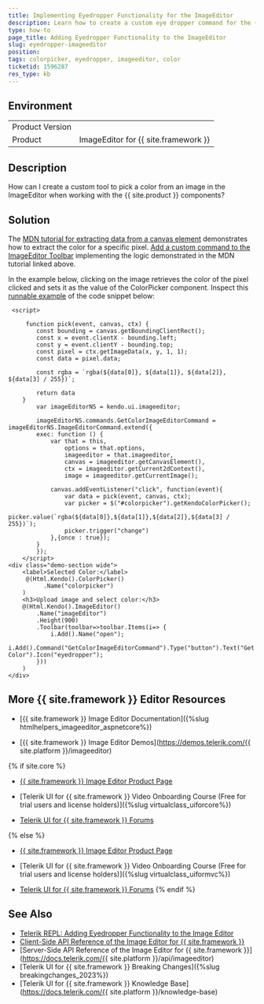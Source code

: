 ```yaml
---
title: Implementing Eyedropper Functionality for the ImageEditor
description: Learn how to create a custom eye dropper command for the {{ site.product }} ImageEditor by following the steps in the Knowledge Base section of the {{ site.product }} components.
type: how-to
page_title: Adding Eyedropper Functionality to the ImageEditor
slug: eyedropper-imageeditor
position: 
tags: colorpicker, eyedropper, imageeditor, color
ticketid: 1596287
res_type: kb
---
```


## Environment

<table>
    <tbody>
        <tr>
            <td>Product Version</td>
            <td></td>
        </tr>
        <tr>
            <td>Product</td>
            <td>ImageEditor for {{ site.framework }}</td>
        </tr>
    </tbody>
</table>


## Description

How can I create a custom tool to pick a color from an image in the ImageEditor when working with the {{ site.product }} components?

## Solution

The [MDN tutorial for extracting data from a canvas element](https://developer.mozilla.org/en-US/docs/Web/API/Canvas_API/Tutorial/Pixel_manipulation_with_canvas#a_color_picker) demonstrates how to extract the color for a specific pixel. [Add a custom command to the ImageEditor Toolbar](https://docs.telerik.com/aspnet-core/html-helpers/editors/imageeditor/tools#adding-custom-commands-to-the-toolbar) implementing the logic demonstrated in the MDN tutorial linked above.

In the example below, clicking on the image retrieves the color of the pixel clicked and sets it as the value of the ColorPicker component. Inspect this [runnable example](https://netcorerepl.telerik.com/GnaclaOV22ojLSse56) of the code snippet below:

```
 <script>

     function pick(event, canvas, ctx) {
        const bounding = canvas.getBoundingClientRect();
        const x = event.clientX - bounding.left;
        const y = event.clientY - bounding.top;
        const pixel = ctx.getImageData(x, y, 1, 1);
        const data = pixel.data;

        const rgba = `rgba(${data[0]}, ${data[1]}, ${data[2]}, ${data[3] / 255})`;

        return data
    }
        var imageEditorNS = kendo.ui.imageeditor;

        imageEditorNS.commands.GetColorImageEditorCommand = imageEditorNS.ImageEditorCommand.extend({
        exec: function () {
            var that = this,
                options = that.options,
                imageeditor = that.imageeditor,
                canvas = imageeditor.getCanvasElement(),
                ctx = imageeditor.getCurrent2dContext(),
                image = imageeditor.getCurrentImage();

            canvas.addEventListener("click", function(event){
                var data = pick(event, canvas, ctx);
                var picker = $("#colorpicker").getKendoColorPicker();
                picker.value(`rgba(${data[0]},${data[1]},${data[2]},${data[3] / 255})`);
                picker.trigger("change")
            },{once : true});
        }
        });
    </script>
<div class="demo-section wide">
    <label>Selected Color:</label>
     @(Html.Kendo().ColorPicker()
          .Name("colorpicker")
    )
    <h3>Upload image and select color:</h3>
    @(Html.Kendo().ImageEditor()
        .Name("imageEditor")
        .Height(900)
        .Toolbar(toolbar=>toolbar.Items(i=> {
            i.Add().Name("open");
            i.Add().Command("GetColorImageEditorCommand").Type("button").Text("Get Color").Icon("eyedropper");
        }))
    )
</div>
```

## More {{ site.framework }} Editor Resources

* [{{ site.framework }} Image Editor Documentation]({%slug htmlhelpers_imageeditor_aspnetcore%})

* [{{ site.framework }} Image Editor Demos](https://demos.telerik.com/{{ site.platform }}/imageeditor)

{% if site.core %}
* [{{ site.framework }} Image Editor Product Page](https://www.telerik.com/aspnet-core-ui/image-editor)

* [Telerik UI for {{ site.framework }} Video Onboarding Course (Free for trial users and license holders)]({%slug virtualclass_uiforcore%})

* [Telerik UI for {{ site.framework }} Forums](https://www.telerik.com/forums/aspnet-core-ui)

{% else %}
* [{{ site.framework }} Image Editor Product Page](https://www.telerik.com/aspnet-mvc/image-editor)

* [Telerik UI for {{ site.framework }} Video Onboarding Course (Free for trial users and license holders)]({%slug virtualclass_uiformvc%})

* [Telerik UI for {{ site.framework }} Forums](https://www.telerik.com/forums/aspnet-mvc)
{% endif %}

## See Also

* [Telerik REPL: Adding Eyedropper Functionality to the Image Editor](https://netcorerepl.telerik.com/GnaclaOV22ojLSse56)
* [Client-Side API Reference of the Image Editor for {{ site.framework }}](https://docs.telerik.com/kendo-ui/api/javascript/ui/imageeditor)
* [Server-Side API Reference of the Image Editor for {{ site.framework }}](https://docs.telerik.com/{{ site.platform }}/api/imageeditor)
* [Telerik UI for {{ site.framework }} Breaking Changes]({%slug breakingchanges_2023%})
* [Telerik UI for {{ site.framework }} Knowledge Base](https://docs.telerik.com/{{ site.platform }}/knowledge-base)
